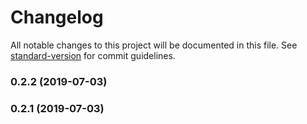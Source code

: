 # Changelog

All notable changes to this project will be documented in this file. See [standard-version](https://github.com/conventional-changelog/standard-version) for commit guidelines.

### 0.2.2 (2019-07-03)



### 0.2.1 (2019-07-03)
